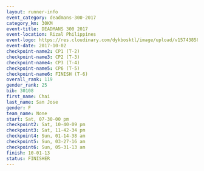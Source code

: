 ```yaml
---
layout: runner-info 
event_category: deadmans-300-2017 
category_km: 30KM 
event-title: DEADMANS 300 2017 
event-location: Rizal Philippines 
event-logo: https://res.cloudinary.com/dykbosktl/image/upload/v1574385898/Logo/2017-DM300-Logo_ljecaw.jpg 
event-date: 2017-10-02 
checkpoint-name2: CP1 (T-2) 
checkpoint-name3: CP2 (T-3) 
checkpoint-name4: CP3 (T-4) 
checkpoint-name5: CP6 (T-5) 
checkpoint-name6: FINISH (T-6) 
overall_rank: 119
gender_rank: 25
bib: 30108
first_name: Chai
last_name: San Jose
gender: F
team_name: None
start: Sat, 07-30-00 pm
checkpoint2: Sat, 10-40-09 pm
checkpoint3: Sat, 11-42-34 pm
checkpoint4: Sun, 01-14-38 am
checkpoint5: Sun, 03-27-16 am
checkpoint6: Sun, 05-31-13 am
finish: 10-01-13
status: FINISHER
---
```

